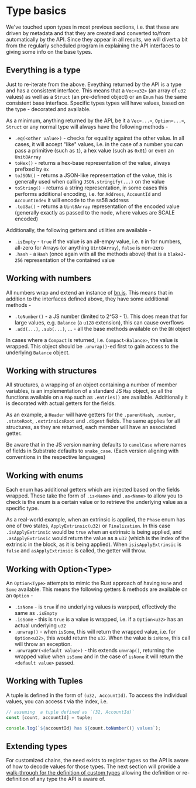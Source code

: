 # Type basics

We've touched upon types in most previous sections, i.e. that these are driven by metadata and that they are created and converted to/from automatically by the API. Since they appear in all results, we will divert a bit from the regularly scheduled program in explaining the API interfaces to giving some info on the base types.

## Everything is a type

Just to re-iterate from the above. Eveything returned by the API is a type and has a consistent interface. This means that a `Vec<u32>` (an array of `u32` values) as well as a `Struct` (an pre-defined object) or an `Enum` has the same consistent base interface. Specific types types will have values, based on the type - decorated and available.

As a minimum, anything returned by the API, be it a `Vec<...>`, `Option<...>`, `Struct` or any normal type will always have the following methods -

- `.eq(<other value>)` - checks for equality against the other value. In all cases, it will accept "like" values, i.e. in the case of a number you can pass a primitive (such as `1`), a hex value (such as `0x01`) or even an `Unit8Array`
- `toHex()` - returns a hex-base representation of the value, always prefixed by `0x`
- `toJSON()` - returns a JSON-like representation of the value, this is generally used when calling `JSON.stringify(...)` on the value
- `toString()` - returns a string representation, in some cases this performs additional encoding, i.e. for `Address`, `AccountId` and `AccountIndex` it will encode to the ss58 address
- `.toU8a()` - returns a `Uint8Array` representation of the encoded value (generally exactly as passed to the node, where values are SCALE encoded)

Additionally, the following getters and utilities are available -

- `.isEmpty` - `true` if the value is an all-empy value, i.e. `0` in for numbers, all-zero for Arrays (or anything `Uint8Array`), `false` is non-zero
- `.hash` - a `Hash` (once again with all the methods above) that is a `blake2-256` representation of the contained value

## Working with numbers

All numbers wrap and extend an instance of [bn.js](https://github.com/indutny/bn.js/). This means that in addition  to the interfaces defined above, they have some additional methods -

- `.toNumber()` - a JS number (limited to 2^53 - 1). This does mean that for large values, e.g. `Balance` (a `u128` extension), this can cause overflows
- `.add(...)`, `.sub(...)`, ... - all the base methods available on the `BN` object

In cases where a `Compact` is returned, i.e. `Compact<Balance>`, the value is wrapped. This object should be `.unwrap()`-ed first to gain access to the underlying `Balance` object.

## Working with structures

All structures, a wrapping of an object containing a number of member variables, is an implementation of a standard JS `Map` object, so all the functions available on  a `Map` such as `.entries()` are available. Additionally it is decorated with actual getters for the fields.

As an example, a `Header` will have getters for the `.parentHash`, `.number`, `.stateRoot`, `.extrinsicsRoot` and `.digest` fields. The same applies for all structures, as they are returned, each member will have an associated getter.

Be aware that in the JS version naming defaults to `camelCase` where names of fields in Substrate defaults to `snake_case`. (Each version aligning with conventions in the respective languages)

## Working with enums

Each enum has additional getters which are injected based on the fields wrapped. These take the form of `.is<Name>` and `.as<Name>` to allow you to check is the enum is a certain value or to retrieve the underlying value as a specific type.

As a real-world example, when an extrinsic is applied, the `Phase` enum has one of two states, `ApplyExtrinsic(u32)` or `Finalization`. In this case `.isApplyExtrinsic` would be `true` when an extrinsic is being applied, and `.asApplyExtrinsic` would return the value as a `u32` (which is the index of the extrinsic in the block, as it is being applied). When `isisApplyExtrinsic` is `false` and `asApplyExtrinsic` is called, the getter will throw.

## Working with Option&lt;Type&gt;

An `Option<Type>` attempts to mimic the Rust approach of having `None` and `Some` available. This means the following getters & methods are available on an `Option` -

- `.isNone` - is `true` if no underlying values is warpped, effectively the same as `.isEmpty`
- `.isSome` - this is `true` is a value is wrapped, i.e. if a `Option<u32>` has an actual underlying `u32`
- `.unwrap()` - when `isSome`, this  will return the wrapped value, i.e. for `Option<u32>`, this would return the `u32`. When the value is `isNone`, this call will throw an exception.
- `.unwrapOr(<default value>)` - this extends `unwrap()`, returning the wrapped value when `isSome` and in the case of `isNone` it will return the `<default value>` passed.

## Working with Tuples

A tuple is defined in the form of `(u32, AccountId)`. To access the individual values, you can access t via the index, i.e.

```js
// assuming  a tuple defined as `(32, AccountId)`
const [count, accountId] = tuple;

console.log(`${accountId} has ${count.toNumber()} values`);
```

## Extending types

For customized chains, the need exists to register types so the API is aware of how to decode values for those types. The next section will provide a [walk-through for the definition of custom types](types.extend.md) allowing the definition or re-definition of any type the API is aware of.
